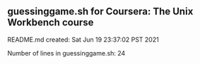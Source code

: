 ## guessinggame.sh for Coursera: The Unix Workbench course
README.md created: 
Sat Jun 19 23:37:02 PST 2021

Number of lines in guessinggame.sh: 
24
